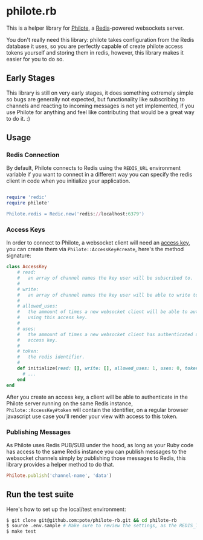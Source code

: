 # philote.rb

This is a helper library for [Philote](https://github.com/13Floor/philote), a [Redis](http://redis.io)-powered websockets server.

You don't really need this library: philote takes configuration from the Redis database it uses, so you are perfectly capable of create philote access tokens yourself and storing them in redis, however, this library makes it easier for you to do so.

## Early Stages

This library is still on very early stages, it does something extremely simple so bugs are generally not expected, but functionality like subscribing to channels and reacting to incoming messages is not yet implemented, if you use Philote for anything and feel like contributing that would be a great way to do it. :)


## Usage

### Redis Connection

By default, Philote connects to Redis using the `REDIS_URL` environment variable if you want to connect in a different way you can specify the redis client in code when you initialize your application.

```ruby

require 'redic'
require philote'

Philote.redis = Redic.new('redis://localhost:6379')
```

### Access Keys

In order to connect to Philote, a websocket client will need an [access key](https://github.com/pote/philote#access-keys), you can create them via `Philote::AccessKey#create`, here's the method signature:

```ruby
class AccessKey
    # read:
    #   an array of channel names the key user will be subscribed to.
    #
    # write:
    #   an array of channel names the key user will be able to write to.
    #
    # allowed_uses:
    #   the ammount of times a new websocket client will be able to authenticate
    #   using this access key.
    #
    # uses:
    #   the ammount of times a new websocket client has authenticated using this
    #   access key.
    #
    # token:
    #   the redis identifier.
    #
    def initialize(read: [], write: [], allowed_uses: 1, uses: 0, token: nil)
      # ...
    end
end
```

After you create an access key, a client will be able to authenticate in the Philote server running on the same Redis instance, `Philote::AccessKey#token` will contain the identifier, on a regular browser javascript use case you'll render your view with access to this token.

### Publishing Messages

As Philote uses Redis PUB/SUB under the hood, as long as your Ruby code has access to the same Redis instance you can publish messages to the websocket channels simply by publishing those messages to Redis, this library provides a helper method to do that.

```ruby
Philote.publish('channel-name', 'data')
```

## Run the test suite

Here's how to set up the local/test environment:

```bash
$ git clone git@github.com:pote/philote-rb.git && cd philote-rb
$ source .env.sample # Make sure to review the settings, as the REDIS_TEST_URL gets flushed when running the test suite.
$ make test
```
